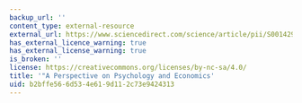 ```yaml
---
backup_url: ''
content_type: external-resource
external_url: https://www.sciencedirect.com/science/article/pii/S0014292101002070
has_external_licence_warning: true
has_external_license_warning: true
is_broken: ''
license: https://creativecommons.org/licenses/by-nc-sa/4.0/
title: '"A Perspective on Psychology and Economics'
uid: b2bffe56-6d53-4e61-9d11-2c73e9424313
---
```

